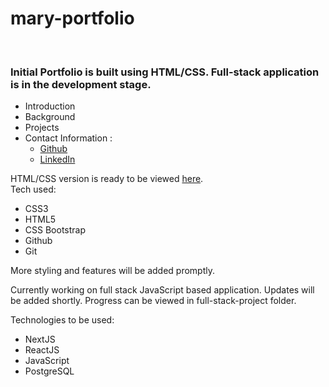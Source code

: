 # mary-portfolio

<br>

### Initial Portfolio is built using HTML/CSS. Full-stack application is in the development stage.
- Introduction
- Background
- Projects
- Contact Information :
   - [Github](https://github.com/maryjohnben)
   - [LinkedIn](http://linkedin.com/in/mary-benjamin)

HTML/CSS version is ready to be viewed [here](https://maryjohnben.github.io/mary-portfolio/).
<br>
Tech used:
- CSS3
- HTML5
- CSS Bootstrap
- Github
- Git
<p>More styling and features will be added promptly.</p>
<p>
Currently working on full stack JavaScript based application. Updates will be added shortly. Progress can be viewed in full-stack-project folder.
</p>
<p> Technologies to be used: 

- NextJS
- ReactJS
- JavaScript
- PostgreSQL
</p>
